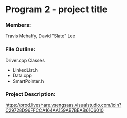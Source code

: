 # Program 2 - project title

### Members:
Travis Mehaffy, David "Slate" Lee

### File Outline:
Driver.cpp
Classes
- LinkedList.h
- Data.cpp
- SmartPointer.h

### Project Description:
https://prod.liveshare.vsengsaas.visualstudio.com/join?C29728D96FFCCA164AA159AB7BEAB61C6010